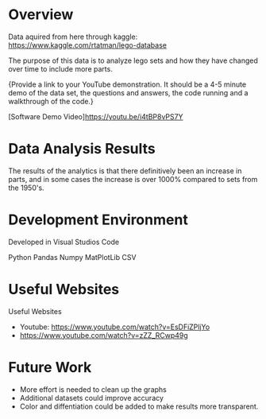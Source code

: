 # Overview


Data aquired from here through kaggle:
https://www.kaggle.com/rtatman/lego-database

The purpose of this data is to analyze lego sets and how they have changed over time to include more parts.

{Provide a link to your YouTube demonstration.  It should be a 4-5 minute demo of the data set, the questions and answers, the code running and a walkthrough of the code.}

[Software Demo Video]https://youtu.be/i4tBP8vPS7Y

# Data Analysis Results

The results of the analytics is that there definitively been an increase in parts, and in some cases the increase is over 1000% compared to sets from the 1950's.

# Development Environment

Developed in Visual Studios Code

Python
Pandas
Numpy
MatPlotLib
CSV

# Useful Websites

Useful Websites
* Youtube: https://www.youtube.com/watch?v=EsDFiZPljYo
* https://www.youtube.com/watch?v=zZZ_RCwp49g

# Future Work


* More effort is needed to clean up the graphs
* Additional datasets could improve accuracy 
* Color and diffentiation could be added to make results more transparent.
